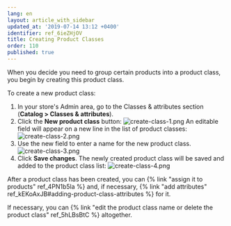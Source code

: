 ```yaml
---
lang: en
layout: article_with_sidebar
updated_at: '2019-07-14 13:12 +0400'
identifier: ref_6ieZHjOV
title: Creating Product Classes
order: 110
published: true
---
```

When you decide you need to group certain products into a product class, you begin by creating this product class.

To create a new product class:

1.  In your store's Admin area, go to the Classes & attributes section (**Catalog > Classes & attributes**).
2.  Click the **New product class** button:
    ![create-class-1.png]({{site.baseurl}}/attachments/ref_6ieZHjOV/create-class-1.png)
    An editable field will appear on a new line in the list of product classes:
    ![create-class-2.png]({{site.baseurl}}/attachments/ref_6ieZHjOV/create-class-2.png)
3.  Use the new field to enter a name for the new product class. 
    ![create-class-3.png]({{site.baseurl}}/attachments/ref_6ieZHjOV/create-class-3.png)
4.  Click **Save changes**. The newly created product class will be saved and added to the product class list:
    ![create-class-4.png]({{site.baseurl}}/attachments/ref_6ieZHjOV/create-class-4.png)

After a product class has been created, you can {% link "assign it to products" ref_4PN1b5la %} and, if necessary, {% link "add attributes" ref_kEKoAxJB#adding-product-class-attributes %} for it.

If necessary, you can {% link "edit the product class name or delete the product class" ref_5hLBsBtC %} altogether.
